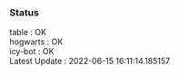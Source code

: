### Status


table : OK  
hogwarts : OK  
icy-bot : OK  
Latest Update : 2022-06-15 16:11:14.185157
